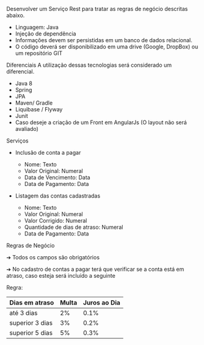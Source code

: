 Desenvolver um Serviço Rest para tratar as regras de negócio descritas abaixo.
- Linguagem: Java
- Injeção de dependência
- Informações devem ser persistidas em um banco de dados relacional.
- O código deverá ser disponibilizado em uma drive (Google, DropBox) ou um repositório GIT

Diferenciais
A utilização dessas tecnologias será considerado um diferencial.

- Java 8
- Spring
- JPA
- Maven/ Gradle
- Liquibase / Flyway
- Junit
- Caso deseje a criação de um Front em AngularJs (O layout não será avaliado)

Serviços

* Inclusão de conta a pagar

	* Nome: Texto
	* Valor Original: Numeral
	* Data de Vencimento: Data
	* Data de Pagamento: Data

* Listagem das contas cadastradas
	
	* Nome: Texto
	* Valor Original: Numeral
	* Valor Corrigido: Numeral
	* Quantidade de dias de atraso: Numeral
	* Data de Pagamento: Data

Regras de Negócio

➔ Todos os campos são obrigatórios

➔ No cadastro de contas a pagar terá que verificar se a conta está em atraso, caso esteja será incluído a seguinte

Regra:


| Dias em atraso  | Multa         | Juros ao Dia  |
| -------------   | ------------- | ------------- |
| até 3 dias      | 2%            | 0.1%          |
| superior 3 dias | 3%            | 0.2%          |
| superior 5 dias | 5%            | 0.3%          |

